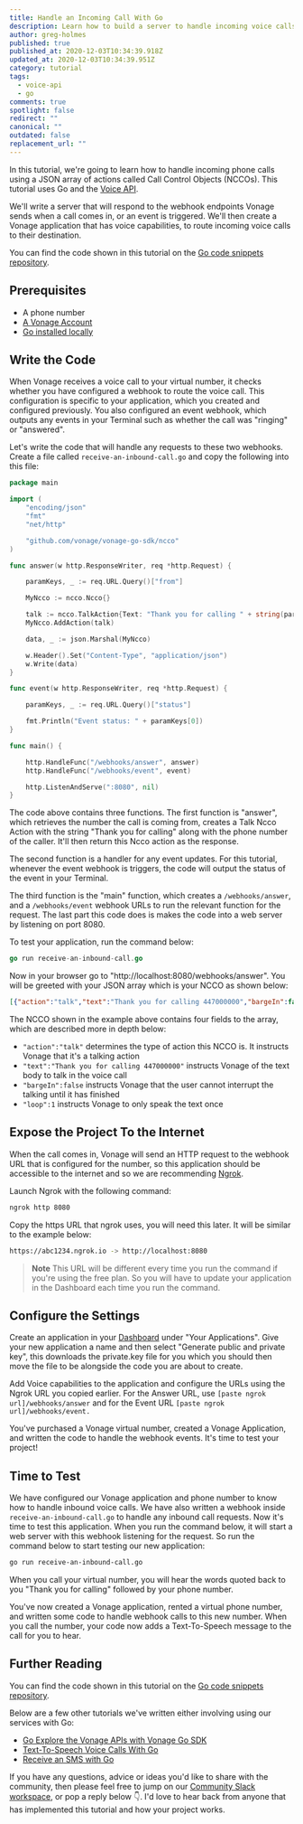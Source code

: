 ```yaml
---
title: Handle an Incoming Call With Go
description: Learn how to build a server to handle incoming voice calls with Go.
author: greg-holmes
published: true
published_at: 2020-12-03T10:34:39.918Z
updated_at: 2020-12-03T10:34:39.951Z
category: tutorial
tags:
  - voice-api
  - go
comments: true
spotlight: false
redirect: ""
canonical: ""
outdated: false
replacement_url: ""
---
```

In this tutorial, we're going to learn how to handle incoming phone calls using a JSON array of actions called Call Control Objects (NCCOs). This tutorial uses Go and the [Voice API](https://developer.nexmo.com/voice/voice-api/overview). 

We'll write a server that will respond to the webhook endpoints Vonage sends when a call comes in, or an event is triggered. We'll then create a Vonage application that has voice capabilities, to route incoming voice calls to their destination.

You can find the code shown in this tutorial on the [Go code snippets repository](https://github.com/Vonage/vonage-go-code-snippets/blob/master/voice/receive-an-inbound-call.go).

## Prerequisites

* A phone number
* [A Vonage Account](http://developer.nexmo.com/ed?c=blog_text&ct=2020-12-01-handle-incoming-voice-calls-with-go)
* [Go installed locally](https://golang.org/)

<sign-up number></sign-up>

## Write the Code

When Vonage receives a voice call to your virtual number, it checks whether you have configured a webhook to route the voice call. This configuration is specific to your application, which you created and configured previously. You also configured an event webhook, which outputs any events in your Terminal such as whether the call was "ringing" or "answered".

Let's write the code that will handle any requests to these two webhooks. Create a file called `receive-an-inbound-call.go` and copy the following into this file:

```go
package main

import (
	"encoding/json"
	"fmt"
	"net/http"

	"github.com/vonage/vonage-go-sdk/ncco"
)

func answer(w http.ResponseWriter, req *http.Request) {

	paramKeys, _ := req.URL.Query()["from"]

	MyNcco := ncco.Ncco{}

	talk := ncco.TalkAction{Text: "Thank you for calling " + string(paramKeys[0])}
	MyNcco.AddAction(talk)

	data, _ := json.Marshal(MyNcco)

	w.Header().Set("Content-Type", "application/json")
	w.Write(data)
}

func event(w http.ResponseWriter, req *http.Request) {

	paramKeys, _ := req.URL.Query()["status"]

	fmt.Println("Event status: " + paramKeys[0])
}

func main() {

	http.HandleFunc("/webhooks/answer", answer)
	http.HandleFunc("/webhooks/event", event)

	http.ListenAndServe(":8080", nil)
}
```

The code above contains three functions. The first function is "answer", which retrieves the number the call is coming from, creates a Talk Ncco Action with the string "Thank you for calling" along with the phone number of the caller. It'll then return this Ncco action as the response.

The second function is a handler for any event updates. For this tutorial, whenever the event webhook is triggers, the code will output the status of the event in your Terminal.

The third function is the "main" function, which creates a `/webhooks/answer`, and a `/webhooks/event` webhook URLs to run the relevant function for the request. The last part this code does is makes the code into a web server by listening on port 8080.

To test your application, run the command below:

```go
go run receive-an-inbound-call.go
```

Now in your browser go to "http://localhost:8080/webhooks/answer". You will be greeted with your JSON array which is your NCCO as shown below:

```json
[{"action":"talk","text":"Thank you for calling 447000000","bargeIn":false,"loop":1}]
```

The NCCO shown in the example above contains four fields to the array, which are described more in depth below:

* `"action":"talk"` determines the type of action this NCCO is. It instructs Vonage that it's a talking action
* `"text":"Thank you for calling 447000000"` instructs Vonage of the text body to talk in the voice call
* `"bargeIn":false` instructs Vonage that the user cannot interrupt the talking until it has finished
* `"loop":1` instructs Vonage to only speak the text once

## Expose the Project To the Internet

When the call comes in, Vonage will send an HTTP request to the webhook URL that is configured for the number, so this application should be accessible to the internet and so we are recommending [Ngrok](https://learn.vonage.com/blog/2017/07/04/local-development-nexmo-ngrok-tunnel-dr).

Launch Ngrok with the following command:

```bash
ngrok http 8080
```

Copy the https URL that ngrok uses, you will need this later. It will be similar to the example below:

```bash
https://abc1234.ngrok.io -> http://localhost:8080
```

> **Note** This URL will be different every time you run the command if you're using the free plan. So you will have to update your application in the Dashboard each time you run the command.

## Configure the Settings

Create an application in your [Dashboard](https://dashboard.nexmo.com/) under "Your Applications". Give your new application a name and then select "Generate public and private key", this downloads the private.key file for you which you should then move the file to be alongside the code you are about to create.

Add Voice capabilities to the application and configure the URLs using the Ngrok URL you copied earlier. For the Answer URL, use `[paste ngrok url]/webhooks/answer` and for the Event URL `[paste ngrok url]/webhooks/event.`

You've purchased a Vonage virtual number, created a Vonage Application, and written the code to handle the webhook events. It's time to test your project!

## Time to Test

We have configured our Vonage application and phone number to know how to handle inbound voice calls. We have also written a webhook inside `receive-an-inbound-call.go` to handle any inbound call requests. Now it's time to test this application. When you run the command below, it will start a web server with this webhook listening for the request. So run the command below to start testing our new application:

```bash
go run receive-an-inbound-call.go
```

When you call your virtual number, you will hear the words quoted back to you "Thank you for calling" followed by your phone number.

You've now created a Vonage application, rented a virtual phone number, and written some code to handle webhook calls to this new number. When you call the number, your code now adds a Text-To-Speech message to the call for you to hear.

## Further Reading

You can find the code shown in this tutorial on the [Go code snippets repository](https://github.com/Vonage/vonage-go-code-snippets/blob/master/voice/receive-an-inbound-call.go).

Below are a few other tutorials we've written either involving using our services with Go:

- [Go Explore the Vonage APIs with Vonage Go SDK](https://learn.vonage.com/blog/2020/09/30/go-explore-the-vonage-apis-with-vonage-go-sdk)
- [Text-To-Speech Voice Calls With Go](https://learn.vonage.com/blog/2020/11/25/make-text-to-speech-call-with-go)
- [Receive an SMS with Go](https://learn.vonage.com/blog/2020/11/03/receive-inbound-sms-with-gog)

If you have any questions, advice or ideas you'd like to share with the community, then please feel free to jump on our [Community Slack workspace](https://developer.nexmo.com/community/slack), or pop a reply below 👇. I'd love to hear back from anyone that has implemented this tutorial and how your project works.